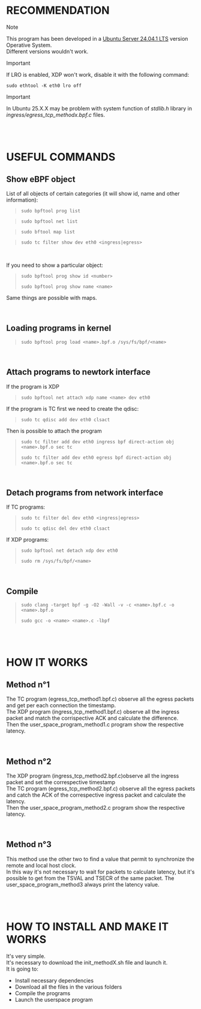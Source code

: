 # RECOMMENDATION
> [!NOTE]
> This program has been developed in a [Ubuntu Server 24.04.1 LTS](#www.ubuntu.com) version Operative System. <br/> Different versions wouldn't work.

> [!IMPORTANT]
> If LRO is enabled, XDP won't work, disable it with the following command: <br/>
> ```
>sudo ethtool -K eth0 lro off
> ```

> [!IMPORTANT]
> In Ubuntu 25.X.X may be problem with system function of *stdlib.h* library in *ingress/egress_tcp_methodx.bpf.c* files.

<br/>
<br/>


# USEFUL COMMANDS

## Show eBPF object
List of all objects of certain categories (it will show id, name and other information): <br/>

> ```
>sudo bpftool prog list
> ```

> ```
>sudo bpftool net list
> ```

> ```
>sudo bftool map list
> ```

> ```
>sudo tc filter show dev eth0 <ingress|egress>
> ```

<br/>

If you need to show a particular object:
> ```
>sudo bpftool prog show id <number>
> ```
> ```
>sudo bpftool prog show name <name>
> ```

Same things are possible with maps.
  
<br/>

## Loading programs in kernel

> ```
> sudo bpftool prog load <name>.bpf.o /sys/fs/bpf/<name>
> ```

<br/>

## Attach programs to newtork interface
If the program is XDP

> ```
> sudo bpftool net attach xdp name <name> dev eth0
> ```

If the program is TC first we need to create the qdisc:
> ```
> sudo tc qdisc add dev eth0 clsact
> ```

Then is possible to attach the program
> ```
> sudo tc filter add dev eth0 ingress bpf direct-action obj <name>.bpf.o sec tc
>  ```
> ```
> sudo tc filter add dev eth0 egress bpf direct-action obj <name>.bpf.o sec tc
> ```
<br/>

## Detach programs from network interface

If TC programs:
> ```
> sudo tc filter del dev eth0 <ingress|egress>
> ```
> ```
> sudo tc qdisc del dev eth0 clsact
> ```
  
If XDP programs:
> ```
> sudo bpftool net detach xdp dev eth0
> ```
> ```
> sudo rm /sys/fs/bpf/<name>
> ```

<br/>

## Compile
> ```
> sudo clang -target bpf -g -O2 -Wall -v -c <name>.bpf.c -o <name>.bpf.o
> ```
> ```
> sudo gcc -o <name> <name>.c -lbpf
> ```

<br/>
<br/>

# HOW IT WORKS
## Method n°1
The TC program (egress_tcp_method1.bpf.c) observe all the egress packets and get per each connection the timestamp. <br/>
The XDP program (ingress_tcp_method1.bpf.c) observe all the ingress packet and match the corrispective ACK and calculate the difference. <br/>
Then the user_space_program_method1.c program show the respective latency.

<br/>

## Method n°2
The XDP program (ingress_tcp_method2.bpf.c)observe all the ingress packet and set the correspective timestamp <br/>
The TC program (egress_tcp_method2.bpf.c) observe all the egress packets and catch the ACK of the correspective ingress packet and calculate the latency. <br/>
Then the user_space_program_method2.c program show the respective latency.

<br/>

## Method n°3
This method use the other two to find a value that permit to synchronize the remote and local host clock.<br/>
In this way it's not necessary to wait for packets to calculate latency, but it's possible to get from the TSVAL and TSECR of the same packet.
The user_space_program_method3 always print the latency value.

<br/>
<br/>

# HOW TO INSTALL AND MAKE IT WORKS
It's very simple. <br/>
It's necessary to download the init_methodX.sh file and launch it. <br/>
It is going to:
  -  Install necessary dependencies
  -  Download all the files in the various folders
  -  Compile the programs
  -  Launch the userspace program


